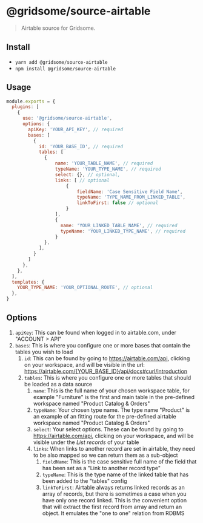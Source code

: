 # @gridsome/source-airtable

> Airtable source for Gridsome.

## Install
- `yarn add @gridsome/source-airtable`
- `npm install @gridsome/source-airtable`

## Usage

```js
module.exports = {
  plugins: [
    {
      use: '@gridsome/source-airtable',
      options: {
        apiKey: 'YOUR_API_KEY', // required
        bases: [
          {
            id: 'YOUR_BASE_ID', // required
            tables: [
              {
                  name: 'YOUR_TABLE_NAME', // required
                  typeName: 'YOUR_TYPE_NAME', // required
                  select: {}, // optional,
                  links: [ // optional
                      {
                          fieldName: 'Case Sensitive Field Name',
                          typeName: 'TYPE_NAME_FROM_LINKED_TABLE',
                          linkToFirst: false // optional
                      }
                  ],
                  {
                    name: 'YOUR_LINKED_TABLE_NAME', // required
                    typeName: 'YOUR_LINKED_TYPE_NAME', // required
                  } 
              },
            ],
          }
        ]
      },
    },
  ],
  templates: {
    YOUR_TYPE_NAME: 'YOUR_OPTIONAL_ROUTE', // optional
  },
}
```

## Options

1. `apiKey`: This can be found when logged in to airtable.com, under "ACCOUNT > API"
2. `bases`: This is where you configure one or more bases that contain the tables you wish to load
    1. `id`: This can be found by going to https://airtable.com/api, clicking on your workspace, and will be visible in the url: https://airtable.com/{YOUR_BASE_ID}/api/docs#curl/introduction
    2. `tables`: This is where you configure one or more tables that should be loaded as a data source 
        1. `name`:  This is the full name of your chosen workspace table, for example "Furniture" is the first and main table in the pre-defined workspace named "Product Catalog & Orders"
        2. `typeName`: Your chosen type name. The type name "Product" is an example of an fitting route for the pre-defined airtable workspace named "Product Catalog & Orders"
        3. `select`: Your select options. These can be found by going to https://airtable.com/api, clicking on your workspace, and will be visible under the _List records_ of your table
        4. `links`: When links to another record are set in airtable, they need to be also mapped so we can return them as a sub-object
            1. `fieldName`: This is the case sensitive full name of the field that has been set as a "Link to another record type" 
            2. `typeName`: This is the type name of the linked table that has been added to the "tables" config
            3. `linkToFirst`: Airtable always returns linked records as an array of records, but there is sometimes a case when you have only one record linked. This is the convenient option that will extract the first record from array and return an object. It emulates the "one to one" relation from RDBMS
